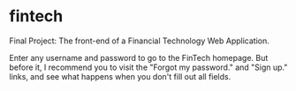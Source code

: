 # fintech
Final Project: The front-end of a Financial Technology Web Application.

Enter any username and password to go to the FinTech homepage. But before it, I recommend you to visit the "Forgot my password." and "Sign up." links, and see what happens when you don't fill out all fields.
